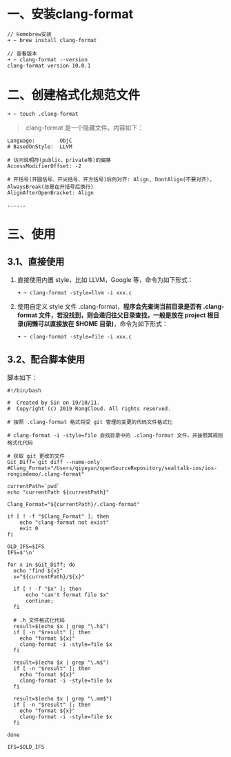 

# 一、安装clang-format

```
// Homebrew安装
➜ ~ brew install clang-format

// 查看版本
➜ ~ clang-format --version
clang-format version 10.0.1
```



# 二、创建格式化规范文件

```
➜ ~ touch .clang-format
```

> .clang-format 是一个隐藏文件。内容如下：

```
Language:        ObjC
# BasedOnStyle:  LLVM

# 访问说明符(public、private等)的偏移
AccessModifierOffset: -2

# 开括号(开圆括号、开尖括号、开方括号)后的对齐: Align, DontAlign(不要对齐), AlwaysBreak(总是在开括号后换行)
AlignAfterOpenBracket: Align

......
```



# 三、使用

## 3.1、直接使用

1. 直接使用内置 style，比如 LLVM，Google 等，命令为如下形式：

   ```
   ➜ ~ clang-format -style=llvm -i xxx.c
   ```

2. 使用自定义 style 文件 .clang-format，**程序会先查询当前目录是否有 .clang-format 文件，若没找到，则会递归往父目录查找，一般是放在 project 根目录(闲懒可以直接放在 $HOME 目录)**，命令为如下形式：

   ```
   ➜ ~ clang-format -style=file -i xxx.c
   ```



## 3.2、配合脚本使用

脚本如下：

```
#!/bin/bash

#  Created by Sin on 19/10/11.
#  Copyright (c) 2019 RongCloud. All rights reserved.

# 按照 .clang-format 格式将受 git 管理的变更的代码文件格式化

# clang-format -i -style=file 会找目录中的 .clang-format 文件，并按照其规则格式化代码

# 获取 git 更改的文件
Git_Diff=`git diff --name-only`
#Clang_Format="/Users/qiyeyun/openSourceRepository/sealtalk-ios/ios-rongimdemo/.clang-format"

currentPath=`pwd`
echo "currentPath ${currentPath}"

Clang_Format="${currentPath}/.clang-format"

if [ ! -f "$Clang_Format" ]; then
    echo "clang-format not exist"
    exit 0
fi

OLD_IFS=$IFS
IFS=$'\n'

for x in $Git_Diff; do
  echo "find ${x}"
  x="${currentPath}/${x}"

  if [ ! -f "$x" ]; then
      echo "can't format file $x"
      continue;
  fi

  # .h 文件格式化代码
  result=$(echo $x | grep "\.h$")
  if [ -n "$result" ]; then
    echo "format ${x}"
    clang-format -i -style=file $x
  fi

  result=$(echo $x | grep "\.m$")
  if [ -n "$result" ]; then
    echo "format ${x}"
    clang-format -i -style=file $x
  fi

  result=$(echo $x | grep "\.mm$")
  if [ -n "$result" ]; then
    echo "format ${x}"
    clang-format -i -style=file $x
  fi

done

IFS=$OLD_IFS
```



